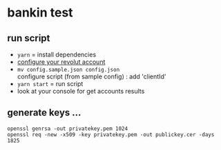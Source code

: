 # bankin test

## run script
- `yarn` = install dependencies
- [configure your revolut account](https://sandbox-business.revolut.com/settings/api)
- `mv config.sample.json config.json`   
  configure script (from sample config) : add 'clientId'
- `yarn start` = run script 
- look at your console for get accounts results  

## generate keys ...
```shell script
openssl genrsa -out privatekey.pem 1024
openssl req -new -x509 -key privatekey.pem -out publickey.cer -days 1825
```
